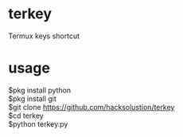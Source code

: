 # terkey
Termux keys shortcut

# usage
$pkg install python<br>
$pkg install git<br>
$git clone https://github.com/hacksolustion/terkey<br>
$cd terkey<br>
$python terkey.py



